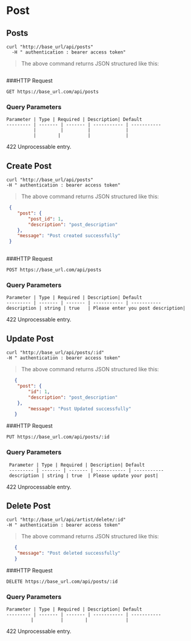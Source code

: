 # Post

## Posts

```shell
curl "http://base_url/api/posts" 
  -H " authentication : bearer access token"
```

> The above command returns JSON structured like this:

```json
 ```

###HTTP Request

`GET https://base_url.com/api/posts`

### Query Parameters

    Parameter | Type | Required | Description| Default
    --------- | ------- | ------- | ----------- | -----------
              |         |         |             |
              |        |          |             |

<aside class="warning"> 422 Unprocessable entry.</aside>


## Create Post

```shell
curl "http://base_url/api/posts" 
-H " authentication : bearer access token"
```

> The above command returns JSON structured like this:

```json
 {
 	"post": {
 		"post_id": 1,
 		"description": "post_description"
 	},
 	"message": "Post created successfully"
 }
   
   ```

###HTTP Request

`POST https://base_url.com/api/posts`

### Query Parameters

    Parameter | Type | Required | Description| Default
    --------- | ------- | ------- | ----------- | -----------
    description | string | true   | Please enter you post description| 

 <aside class="warning"> 422 Unprocessable entry.</aside>


## Update Post

```shell
curl "http://base_url/api/posts/:id" 
-H " authentication : bearer access token"
```

> The above command returns JSON structured like this:

```json
   {
   	"post": {
   		"id": 1,
   		"description": "post_description"
   	},
   	 	"message": "Post Updated successfully"
   }
```


###HTTP Request

`PUT https://base_url.com/api/posts/:id`


### Query Parameters

     Parameter | Type | Required | Description| Default
     --------- | ------- | ------- | ----------- | -----------
     description | string | true  | Please update your post| 

 <aside class="warning"> 422 Unprocessable entry.</aside>


## Delete Post

```shell
curl "http://base_url/api/artist/delete/:id" 
-H " authentication : bearer access token"
```

> The above command returns JSON structured like this:

```json
   {
   	"message": "Post deleted successfully"
   }
```

###HTTP Request

`DELETE https://base_url.com/api/posts/:id`

### Query Parameters

    Parameter | Type | Required | Description| Default
    --------- | ------- | ------- | ----------- | -----------
             |          |        |              |
  

 <aside class="warning"> 422 Unprocessable entry.</aside>
